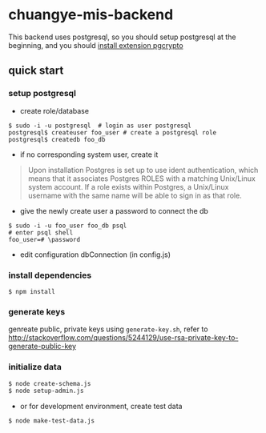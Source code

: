 # chuangye-mis-backend

This backend uses postgresql, so you should setup postgresql at the beginning, 
and you should [install extension pgcrypto](http://stackoverflow.com/questions/2647158/how-can-i-hash-passwords-in-postgresql)

## quick start

### setup postgresql
* create role/database 
```
$ sudo -i -u postgresql  # login as user postgresql
postgresql$ createuser foo_user # create a postgresql role
postgresql$ createdb foo_db
```
* if no corresponding system user, create it

> Upon installation Postgres is set up to use ident authentication, which means that it associates Postgres ROLES with a matching Unix/Linux system account. If a role exists within Postgres, a Unix/Linux username with the same name will be able to sign in as that role.

* give the newly create user a password to connect the db
```
$ sudo -i -u foo_user foo_db psql
# enter psql shell
foo_user=# \password
```

* edit configuration dbConnection (in config.js)

### install dependencies

```
$ npm install
```

### generate keys

genreate public, private keys using `generate-key.sh`, refer to http://stackoverflow.com/questions/5244129/use-rsa-private-key-to-generate-public-key

### initialize data

```bash
$ node create-schema.js
$ node setup-admin.js
```

* or for development environment, create test data

```bash
$ node make-test-data.js
```
